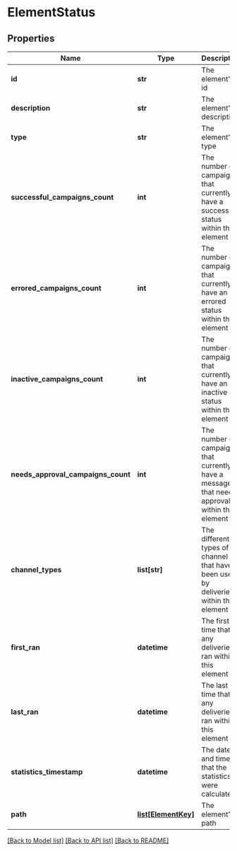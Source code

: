 # ElementStatus

## Properties
Name | Type | Description | Notes
------------ | ------------- | ------------- | -------------
**id** | **str** | The element&#39;s id | 
**description** | **str** | The element&#39;s description | 
**type** | **str** | The element&#39;s type | 
**successful_campaigns_count** | **int** | The number of campaigns that currently have a success status within this element | [optional] 
**errored_campaigns_count** | **int** | The number of campaigns that currently have an errored status within this element | [optional] 
**inactive_campaigns_count** | **int** | The number of campaigns that currently have an inactive status within this element | [optional] 
**needs_approval_campaigns_count** | **int** | The number of campaigns that currently have a message that needs approval within this element | [optional] 
**channel_types** | **list[str]** | The different types of channel that have been used by deliveries within this element | [optional] 
**first_ran** | **datetime** | The first time that any deliveries ran within this element | [optional] 
**last_ran** | **datetime** | The last time that any deliveries ran within this element | [optional] 
**statistics_timestamp** | **datetime** | The date and time that the statistics were calculated | [optional] 
**path** | [**list[ElementKey]**](ElementKey.md) | The element&#39;s path | [optional] 

[[Back to Model list]](../README.md#documentation-for-models) [[Back to API list]](../README.md#documentation-for-api-endpoints) [[Back to README]](../README.md)


